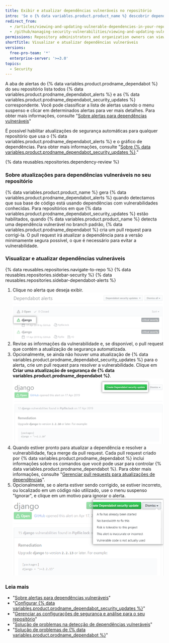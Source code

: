 ```yaml
---
title: Exibir e atualizar dependências vulneráveis no repositório
intro: 'Se o {% data variables.product.product_name %} descobrir dependências vulneráveis no seu projeto, você poderá visualizá-las na aba de alertas do Dependabot no seu repositório. Em seguida, você pode atualizar seu projeto para resolver ou descartar a vulnerabilidade.'
redirect_from:
  - /articles/viewing-and-updating-vulnerable-dependencies-in-your-repository
  - /github/managing-security-vulnerabilities/viewing-and-updating-vulnerable-dependencies-in-your-repository
permissions: Repository administrators and organization owners can view and update dependencies.
shortTitle: Visualizar e atualizar dependências vulneráveis
versions:
  free-pro-team: '*'
  enterprise-server: '>=3.0'
topics:
  - Security
---
```


A aba de alertas do {% data variables.product.prodname_dependabot %} do seu repositório lista todos {% data variables.product.prodname_dependabot_alerts %} e as {% data variables.product.prodname_dependabot_security_updates %} correspondente. Você pode classificar a lista de alertas usando o menu suspenso e clicar em determinados alertas para ver mais detalhes. Para obter mais informações, consulte "[Sobre alertas para dependências vulneráveis](/code-security/supply-chain-security/about-alerts-for-vulnerable-dependencies)"

É possível habilitar atualizações de segurança automáticas para qualquer repositório que usa o {% data variables.product.prodname_dependabot_alerts %} e o gráfico de dependências. Para obter mais informações, consulte "[Sobre {% data variables.product.prodname_dependabot_security_updates %}](/github/managing-security-vulnerabilities/about-dependabot-security-updates)."

{% data reusables.repositories.dependency-review %}

### Sobre atualizações para dependências vulneráveis no seu repositório

{% data variables.product.product_name %} gera {% data variables.product.prodname_dependabot_alerts %} quando detectamos que sua base de código está usando dependências com vulnerabilidades conhecidas. Para repositórios em que {% data variables.product.prodname_dependabot_security_updates %} estão habilitados, quando {% data variables.product.product_name %} detecta uma dependência vulnerável no branch padrão, {% data variables.product.prodname_dependabot %} cria um pull request para corrigi-la. O pull request irá atualizar a dependência para a versão minimamente segura possível, o que é necessário para evitar a vulnerabilidade.

### Visualizar e atualizar dependências vulneráveis

{% data reusables.repositories.navigate-to-repo %}
{% data reusables.repositories.sidebar-security %}
{% data reusables.repositories.sidebar-dependabot-alerts %}
1. Clique no alerta que deseja exibir. ![Alerta selecionado na lista de alertas](/assets/images/help/graphs/click-alert-in-alerts-list.png)
1. Revise as informações da vulnerabilidade e, se disponível, o pull request que contém a atualização de segurança automatizada.
1. Opcionalmente, se ainda não houver uma atualização de {% data variables.product.prodname_dependabot_security_updates %} para o alerta, crie um pull request para resolver a vulnerabilidade. Clique em **Criar uma atualização de segurança de {% data variables.product.prodname_dependabot %}**. ![Crie um botão de atualização de segurança do {% data variables.product.prodname_dependabot %}](/assets/images/help/repository/create-dependabot-security-update-button.png)
1. Quando estiver pronto para atualizar a dependência e resolver a vulnerabilidade, faça merge da pull request. Cada pull request criado por {% data variables.product.prodname_dependabot %} inclui informações sobre os comandos que você pode usar para controlar {% data variables.product.prodname_dependabot %}. Para obter mais informações, consulte "[Gerenciar pull requests para atualizações de dependências](/github/administering-a-repository/managing-pull-requests-for-dependency-updates#managing-dependabot-pull-requests-with-comment-commands)".
1. Opcionalmente, se o alerta estiver sendo corrigido, se estiver incorreto, ou localizado em um código não utilizado, use o menu suspenso "Ignorar", e clique em um motivo para ignorar o alerta. ![Escolher o motivo para ignorar o alerta a partir do menu suspenso "Ignorar"down](/assets/images/help/repository/dependabot-alert-dismiss-drop-down.png)

### Leia mais

- "[Sobre alertas para dependências vulneráveis](/code-security/supply-chain-security/about-alerts-for-vulnerable-dependencies)"
- "[Configurar {% data variables.product.prodname_dependabot_security_updates %}](/github/managing-security-vulnerabilities/configuring-dependabot-security-updates)"
- "[Gerenciar as configurações de segurança e análise para o seu repositório](/github/administering-a-repository/managing-security-and-analysis-settings-for-your-repository)"
- "[Solução de problemas na detecção de dependências vulneráveis](/github/managing-security-vulnerabilities/troubleshooting-the-detection-of-vulnerable-dependencies)"
- "[Solução de problemas de {% data variables.product.prodname_dependabot %}](/github/managing-security-vulnerabilities/troubleshooting-dependabot-errors)"
